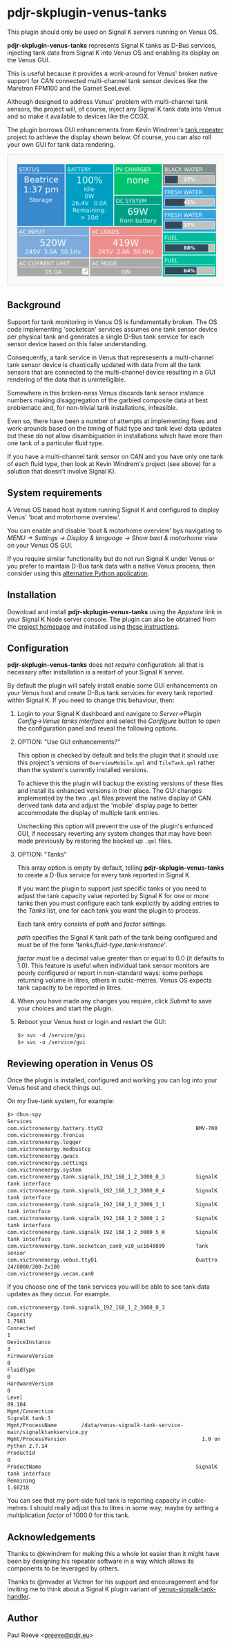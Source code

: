 # pdjr-skplugin-venus-tanks

This plugin should only be used on Signal K servers running on Venus OS.

__pdjr-skplugin-venus-tanks__ represents Signal K tanks as D-Bus
services, injecting tank data from Signal K into Venus OS and 
enabling its display on the Venus GUI.

This is useful because it provides a work-around for Venus' broken
native support for CAN connected multi-channel tank sensor devices
like the Maretron FPM100 and the Garnet SeeLevel.

Although designed to address Venus' problem with multi-channel tank
sensors, the project will, of course, inject any Signal K tank data
into Venus and so make it available to devices like the CCGX.

The plugin borrows GUI enhancements from Kevin Windrem's
[tank repeater](https://github.com/kwindrem/SeeLevel-N2K-Victron-VenusOS)
project to achieve the display shown below.
Of course, you can also roll your own GUI for tank data rendering.

![CCGX tank display](venus.png)

## Background

Support for tank monitoring in Venus OS is fundamentally broken.
The OS code implementing 'socketcan' services assumes one tank sensor
device per physical tank and generates a single D-Bus tank service for
each sensor device based on this false understanding.

Consequently, a tank service in Venus that represesents a multi-channel
tank sensor device is chaotically updated with data from all the tank
sensors that are connected to the multi-channel device resulting in a
GUI rendering of the data that is unintelligible.

Somewhere in this broken-ness Venus discards tank sensor instance
numbers making disaggregation of the garbled composite data at best
problematic and, for non-trivial tank installations, infeasible.

Even so, there have been a number of attempts at implementing fixes
and work-arounds based on the timing of fluid type and tank level
data updates but these do not allow disambiguation in installations
which have more than one tank of a particular fluid type.

If you have a multi-channel tank sensor on CAN and you have only one
tank of each fluid type, then look at Kevin Windrem's project (see
above) for a solution that doesn't involve Signal K).

## System requirements

A Venus OS based host system running Signal K and configured to
display Venus' 'boat and motorhome overview'.

You can enable and disable 'boat & motorhome overview' bys
navigating to
*MENU -> Settings -> Display & language -> Show baot & motorhome view*
on your Venus OS GUI.

If you require similar functionality but do not run Signal K under
Venus or you prefer to maintain D-Bus tank data with a native Venus
process, then consider using this
[alternative Python application](https://github.com/preeve9534/venus-signalk-tank-service).

## Installation

Download and install __pdjr-skplugin-venus-tanks__ using the _Appstore_
link in your Signal K Node server console.
The plugin can also be obtained from the 
[project homepage](https://github.com/preeve9534/pdjr-skplugin-venus-tanks)
and installed using
[these instructions](https://github.com/SignalK/signalk-server-node/blob/master/SERVERPLUGINS.md).

## Configuration

__pdjr-skplugin-venus-tanks__ does not *require* configuration: all that
is necessary after installation is a restart of your Signal K server.

By default the plugin will safely install enable some GUI enhancements
on your Venus host and create D-Bus tank services for every tank
reported within Signal K.
If you need to change this behaviour, then:

1. Login to your Signal K dashboard and navigate to
   _Server->Plugin Config_->_Venus tanks interface_ and select the
   _Configure_ button to open the configuration panel and reveal the
   following options.


2. OPTION: "Use GUI enhancements?"

   This option is checked by default and tells the plugin that it should
   use this project's versions of ```OverviewMobile.qml``` and
   ```TileTank.qml``` rather than the system's currently installed
   versions.
   
   To achieve this the plugin will backup the existing versions of these
   files and install its enhanced versions in their place.
   The GUI changes implemented by the two ```.qml``` files prevent the
   native display of CAN derived tank data and adjust the 'mobile' display
   page to better accommodate the display of multiple tank entries.
   
   Unchecking this option will prevent the use of the plugin's enhanced
   GUI, if necessary reverting any system changes that may have been made
   previously by restoring the backed up ```.qml``` files.
   
3. OPTION: "Tanks"

   This array option is empty by default, telling __pdjr-skplugin-venus-tanks__
   to create a D-Bus service for every tank reported in Signal K.

   If you want the plugin to support just specific tanks or you need to
   adjust the tank capacity value reported by Signal K for one or more
   tanks then you must configure each tank explicitly by adding entries
   to the *Tanks* list, one for each tank you want the plugin to process.
   
   Each tank entry consists of *path* and *factor* settings.

   *path* specifies the Signal K tank path of the tank being configured
   and must be of the form 'tanks.*fluid-type*__.__*tank-instance*'.
   
   *factor* must be a decimal value greater than or equal to 0.0 (it
   defaults to 1.0).
   This feature is useful when individual tank sensor monitors are
   poorly configured or report in non-standard ways: some perhaps
   returning volume in litres, others in cubic-metres.
   Venus OS expects tank capacity to be reported in litres.
   
4. When you have made any changes you require, click _Submit_ to save
   your choices and start the plugin.
   
5. Reboot your Venus host or login and restart the GUI:
   ```
   $> svc -d /service/gui
   $> svc -u /service/gui
   ```

## Reviewing operation in Venus OS

Once the plugin is installed, configured and working you can log into
your Venus host and check things out.

On my five-tank system, for example:
```
$> dbus-spy
Services
com.victronenergy.battery.ttyO2                              BMV-700
com.victronenergy.fronius
com.victronenergy.logger
com.victronenergy.modbustcp
com.victronenergy.qwacs
com.victronenergy.settings
com.victronenergy.system
com.victronenergy.tank.signalk_192_168_1_2_3000_0_3          SignalK tank interface
com.victronenergy.tank.signalk_192_168_1_2_3000_0_4          SignalK tank interface
com.victronenergy.tank.signalk_192_168_1_2_3000_1_1          SignalK tank interface
com.victronenergy.tank.signalk_192_168_1_2_3000_1_2          SignalK tank interface
com.victronenergy.tank.signalk_192_168_1_2_3000_5_0          SignalK tank interface
com.victronenergy.tank.socketcan_can0_vi0_uc1640899          Tank sensor
com.victronenergy.vebus.ttyO1                                Quattro 24/8000/200-2x100
com.victronenergy.vecan.can0

```
If you choose one of the tank services you will be able to see tank
data updates as they occur. For example.
```
com.victronenergy.tank.signalk_192_168_1_2_3000_0_3
Capacity                                                                     1.7981
Connected                                                                         1
DeviceInstance                                                                    3
FirmwareVersion                                                                   0
FluidType                                                                         0
HardwareVersion                                                                   0
Level                                                                        89.104
Mgmt/Connection                                                      SignalK tank:3
Mgmt/ProcessName        /data/venus-signalk-tank-service-main/signalktankservice.py
Mgmt/ProcessVersion                                            1.0 on Python 2.7.14
ProductId                                                                         0
ProductName                                                  SignalK tank interface
Remaining                                                                   1.60218
```

You can see that my port-side fuel tank is reporting capacity in
cubic-metres: I should really adjust this to litres in some way;
maybe by setting a multiplication *factor* of 1000.0 for this tank.

## Acknowledgements

Thanks to @kwindrem for making this a whole lot easier than it might have
been by designing his repeater software in a way which allows its components
to be leveraged by others.

Thanks to @mvader at Victron for his support and encouragement and for
inviting me to think about a Signal K plugin variant of
[venus-signalk-tank-handler](https://github.com/preeve9534/venus-signalk-tank-service/).

## Author

Paul Reeve \<<preeve@pdjr.eu>\>

